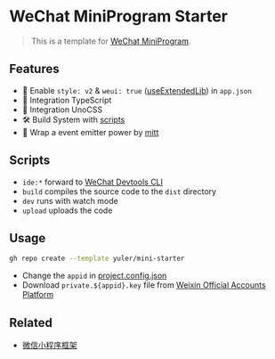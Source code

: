 # WeChat MiniProgram Starter

> This is a template for [WeChat MiniProgram](https://developers.weixin.qq.com/miniprogram/dev/framework/).

## Features

- 🚀 Enable `style: v2` & `weui: true` ([useExtendedLib](https://developers.weixin.qq.com/miniprogram/dev/reference/configuration/app.html#useExtendedLib)) in `app.json`
- 💪 Integration TypeScript
- 🎨 Integration UnoCSS
- 🛠️ Build System with [scripts](./scripts/)
- 📣 Wrap a event emitter power by [mitt](https://github.com/developit/mitt)

## Scripts

- `ide:*` forward to [WeChat Devtools CLI](https://developers.weixin.qq.com/miniprogram/dev/devtools/cli.html)
- `build` compiles the source code to the `dist` directory
- `dev` runs with watch mode
- `upload` uploads the code

## Usage

```bash
gh repo create --template yuler/mini-starter
```

- Change the `appid` in [project.config.json](./project.config.json)
- Download `private.${appid}.key` file from [Weixin Official Accounts Platform](https://mp.weixin.qq.com/wxamp/devprofile/get_profile)

## Related

- [微信小程序框架](https://developers.weixin.qq.com/miniprogram/dev/framework)

